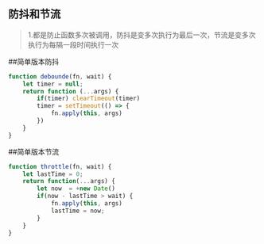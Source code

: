 ## 防抖和节流
>1.都是防止函数多次被调用，防抖是变多次执行为最后一次，节流是变多次执行为每隔一段时间执行一次

##简单版本防抖
````javascript
function debounde(fn, wait) {
    let timer = null;
    return function (...args) {
        if(timer) clearTimeout(timer)
        timer = setTimeout(() => {
            fn.apply(this, args)
        })
    }
}
````

##简单版本节流
````javascript
function throttle(fn, wait) {
    let lastTime = 0;
    return function(...args) {
        let now  = +new Date()
        if(now - lastTime > wait) {
            fn.apply(this, args)
            lastTime = now;
        }
    }
}
````
